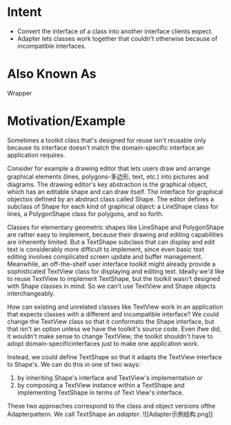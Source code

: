 # Intent
- Convert the interface of a class into another interface clients expect. 
- Adapter lets classes work together that couldn't otherwise because of incompatible interfaces.
# Also Known As
Wrapper
# Motivation/Example
Sometimes a toolkit class that's designed for reuse isn't reusable only because its interface doesn't match the domain-specific interface an application requires.

Consider for example a drawing editor that lets users draw and arrange graphical
elements (lines, polygons-多边形, text, etc.) into pictures and diagrams. The drawing
editor's key abstraction is the graphical object, which has an editable shape and
can draw itself. The interface for graphical objectsis defined by an abstract class
called Shape. The editor defines a subclass of Shape for each kind of graphical
object: a LineShape class for lines, a PolygonShape class for polygons, and so
forth.

Classes for elementary geometric shapes like LineShape and PolygonShape are rather easy to implement, because their drawing and editing capabilities are inherently limited. But a TextShape subclass that can display and edit text is considerably more difficult to implement, since even basic text editing involves complicated screen update and buffer management. Meanwhile, an off-the-shelf user interface toolkit might already provide a sophisticated TextView class for displaying and editing text. Ideally we'd like to reuse TextView to implement TextShape, but the toolkit wasn't designed with Shape classes in mind. So we can't use TextView and Shape objects interchangeably.

How can existing and unrelated classes like TextView work in an application that
expects classes with a different and incompatible interface? We could change the
TextView class so that it conformsto the Shape interface, but that isn't an option
unless we have the toolkit's source code. Even ifwe did, it wouldn't make sense to
change TextView; the toolkit shouldn't have to adopt domain-specificinterfaces
just to make one application work.

Instead, we could define TextShape so that it adapts the TextView interface to
Shape's. We can do this in one of two ways: 
1. by inheriting Shape's interface and TextView's implementation or 
2. by composing a TextView instance within a TextShape and implementing TextShape in terms of Text View's interface.

These two approaches correspond to the class and object versions ofthe Adapterpattern. We call TextShape an *adapter*.
![[Adapter示例结构.png]]